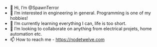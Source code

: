 - 👋 Hi, I’m @SpawnTerror
- 👀 I’m interested in engineering in general. Programming is one of my hobbies!
- 🌱 I’m currently learning everything I can, life is too short.
- 💞️ I’m looking to collaborate on anything from electrical projets, home automation etc.
- 📫 How to reach me - https://nodetwelve.com


